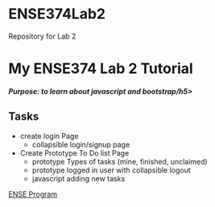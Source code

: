 # ENSE374Lab2
Repository for Lab 2

<h1> My ENSE374 Lab 2 Tutorial </h1>

<h5>Purpose: to learn about javascript and bootstrap/h5>

<h2>Tasks</h2>
  
  * create login Page
    * collapsible login/signup page
  * Create Prototype To Do list Page
    * prototype Types of tasks (mine, finished, unclaimed)
    * prototype logged in user with collapsible logout
    * javascript adding new tasks
    

[ENSE Program](https://www.uregina.ca/engineering/programs/software/)
